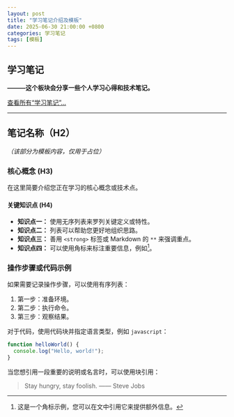 ```yaml
---
layout: post
title: "学习笔记介绍及模板"
date: 2025-06-30 21:00:00 +0800
categories: 学习笔记
tags: [模板]
---
```


## 学习笔记

**———这个板块会分享一些个人学习心得和技术笔记。**

[<i class="fa fa-folder-open"></i> 查看所有“学习笔记”...](/categories.html#学习笔记)

---

## 笔记名称（H2）

*（该部分为模板内容，仅用于占位）*

### 核心概念 (H3)

在这里简要介绍您正在学习的核心概念或技术点。

#### 关键知识点 (H4)

- **知识点一：** 使用无序列表来罗列关键定义或特性。
- **知识点二：** 列表可以帮助您更好地组织思路。
- **知识点三：** 善用 `<strong>` 标签或 Markdown 的 `**` 来强调重点。
- **知识点四：** 可以使用角标来标注重要信息，例如[^1]。

### 操作步骤或代码示例

如果需要记录操作步骤，可以使用有序列表：

1. 第一步：准备环境。
2. 第二步：执行命令。
3. 第三步：观察结果。

对于代码，使用代码块并指定语言类型，例如 `javascript`：

```javascript
function helloWorld() {
  console.log("Hello, world!");
}
```

当您想引用一段重要的说明或名言时，可以使用块引用：

> Stay hungry, stay foolish. —— Steve Jobs

[^1]: 这是一个角标示例，您可以在文中引用它来提供额外信息。